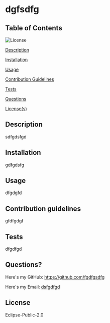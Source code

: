 
# dgfsdfg

## Table of Contents

![License](https://img.shields.io/badge/license-Eclipse-Public-2.0-blue.svg)

[Description](#sdfgdsfgd)

[Installation](#gdfgdsfg)

[Usage](#dfgdgfd)

[Contribution Guidelines](#gfdfgdgf)

[Tests](#dfgdfgd)

[Questions](#Questions?)

[License(s)](#Eclipse-Public-2.0)

## Description

sdfgdsfgd

## Installation

gdfgdsfg

## Usage

dfgdgfd

## Contribution guidelines

gfdfgdgf

## Tests

dfgdfgd

## Questions?

Here's my GitHub: https://github.com/fgdfgsdfg

Here's my Email: [dsfgdfgd](mailto:dsfgdfgd)

## License

Eclipse-Public-2.0
        